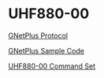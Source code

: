 # UHF880-00

[GNetPlus Protocol](doc/GNetPlus%20Protocol.md)

[GNetPlus Sample Code](src/Sample/)

[UHF880-00 Command Set](doc/UHF880-00%20Command%20Set.md)

